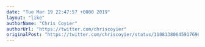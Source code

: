 ```yaml
---
date: "Tue Mar 19 22:47:57 +0000 2019"
layout: "like"
authorName: "Chris Coyier"
authorUrl: "https://twitter.com/chriscoyier"
originalPost: "https://twitter.com/chriscoyier/status/1108138064591769600"
---
```

